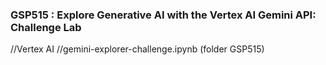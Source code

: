 ### GSP515 :  Explore Generative AI with the Vertex AI Gemini API: Challenge Lab 

//Vertex AI 
//gemini-explorer-challenge.ipynb (folder GSP515)  
